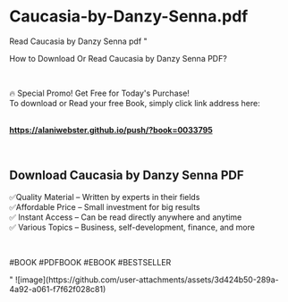 # Caucasia-by-Danzy-Senna.pdf
Read Caucasia by Danzy Senna pdf
"<p>How to Download Or Read Caucasia by Danzy Senna PDF?</p>
<p>&nbsp;</p>
<p>&#128293;  Special Promo! Get Free for Today's Purchase!<br />To download or Read your free Book, simply click link address here:&nbsp;<br />&nbsp;</p>
<p><a href=""https://alaniwebster.github.io/push/?book=0033795""><strong>https://alaniwebster.github.io/push/?book=0033795</strong></a></p>
<p>&nbsp;</p>
<h2>Download Caucasia by Danzy Senna PDF</h2>
<p>&#x2705;Quality Material &ndash; Written by experts in their fields<br />&#x2705;Affordable Price &ndash; Small investment for big results<br />&#x2705; Instant Access &ndash; Can be read directly anywhere and anytime<br />&#x2705; Various Topics &ndash; Business, self-development, finance, and more</p>
<p>&nbsp;</p>
<p>#BOOK #PDFBOOK #EBOOK #BESTSELLER</p>
"
![image](https://github.com/user-attachments/assets/3d424b50-289a-4a92-a061-f7f62f028c81)
